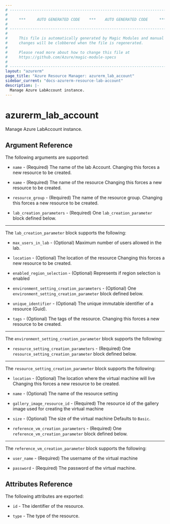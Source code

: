 ```yaml
---
# ----------------------------------------------------------------------------
#
#     ***     AUTO GENERATED CODE    ***    AUTO GENERATED CODE     ***
#
# ----------------------------------------------------------------------------
#
#     This file is automatically generated by Magic Modules and manual
#     changes will be clobbered when the file is regenerated.
#
#     Please read more about how to change this file at
#     https://github.com/Azure/magic-module-specs
#
# ----------------------------------------------------------------------------
layout: "azurerm"
page_title: "Azure Resource Manager: azurerm_lab_account"
sidebar_current: "docs-azurerm-resource-lab-account"
description: |-
  Manage Azure LabAccount instance.
---
```


# azurerm_lab_account

Manage Azure LabAccount instance.


## Argument Reference

The following arguments are supported:

* `name` - (Required) The name of the lab Account. Changing this forces a new resource to be created.

* `name` - (Required) The name of the resource Changing this forces a new resource to be created.

* `resource_group` - (Required) The name of the resource group. Changing this forces a new resource to be created.

* `lab_creation_parameters` - (Required) One `lab_creation_parameter` block defined below.

---

The `lab_creation_parameter` block supports the following:

* `max_users_in_lab` - (Optional) Maximum number of users allowed in the lab.

* `location` - (Optional) The location of the resource Changing this forces a new resource to be created.

* `enabled_region_selection` - (Optional) Represents if region selection is enabled

* `environment_setting_creation_parameters` - (Optional) One `environment_setting_creation_parameter` block defined below.

* `unique_identifier` - (Optional) The unique immutable identifier of a resource (Guid).

* `tags` - (Optional) The tags of the resource. Changing this forces a new resource to be created.

---

The `environment_setting_creation_parameter` block supports the following:

* `resource_setting_creation_parameters` - (Required) One `resource_setting_creation_parameter` block defined below.


---

The `resource_setting_creation_parameter` block supports the following:

* `location` - (Optional) The location where the virtual machine will live Changing this forces a new resource to be created.

* `name` - (Optional) The name of the resource setting

* `gallery_image_resource_id` - (Required) The resource id of the gallery image used for creating the virtual machine

* `size` - (Optional) The size of the virtual machine Defaults to `Basic`.

* `reference_vm_creation_parameters` - (Required) One `reference_vm_creation_parameter` block defined below.


---

The `reference_vm_creation_parameter` block supports the following:

* `user_name` - (Required) The username of the virtual machine

* `password` - (Required) The password of the virtual machine.

## Attributes Reference

The following attributes are exported:

* `id` - The identifier of the resource.

* `type` - The type of the resource.
